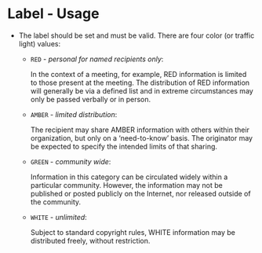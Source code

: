 # Label - Usage

* The label should be set and must be valid. There are four color (or traffic light) values:

  * `RED` - *personal for named recipients only*:

    In the context of a meeting, for example, RED information is limited to those present at the meeting. The
    distribution of RED information will generally be via a defined list and in extreme circumstances may only be passed
    verbally or in person.

  * `AMBER` - *limited distribution*:

    The recipient may share AMBER information with others within their organization, but only on a ‘need-to-know’ basis.
    The originator may be expected to specify the intended limits of that sharing.

  * `GREEN` - *community wide*:

    Information in this category can be circulated widely within a particular community. However, the information may
    not be published or posted publicly on the Internet, nor released outside of the community.

  * `WHITE` - *unlimited*:

    Subject to standard copyright rules, WHITE information may be distributed freely, without restriction.
